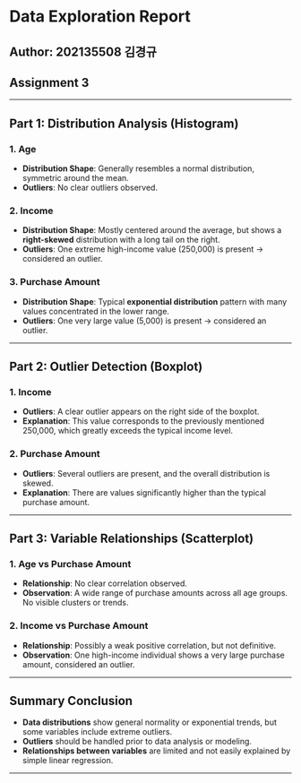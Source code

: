 # Data Exploration Report

## Author: 202135508 김경규
## Assignment 3

---

## Part 1: Distribution Analysis (Histogram)

### 1. Age
- **Distribution Shape**: Generally resembles a normal distribution, symmetric around the mean.
- **Outliers**: No clear outliers observed.

### 2. Income
- **Distribution Shape**: Mostly centered around the average, but shows a **right-skewed** distribution with a long tail on the right.
- **Outliers**: One extreme high-income value (250,000) is present → considered an outlier.

### 3. Purchase Amount
- **Distribution Shape**: Typical **exponential distribution** pattern with many values concentrated in the lower range.
- **Outliers**: One very large value (5,000) is present → considered an outlier.

---

## Part 2: Outlier Detection (Boxplot)

### 1. Income
- **Outliers**: A clear outlier appears on the right side of the boxplot.
- **Explanation**: This value corresponds to the previously mentioned 250,000, which greatly exceeds the typical income level.

### 2. Purchase Amount
- **Outliers**: Several outliers are present, and the overall distribution is skewed.
- **Explanation**: There are values significantly higher than the typical purchase amount.

---

## Part 3: Variable Relationships (Scatterplot)

### 1. Age vs Purchase Amount
- **Relationship**: No clear correlation observed.
- **Observation**: A wide range of purchase amounts across all age groups. No visible clusters or trends.

### 2. Income vs Purchase Amount
- **Relationship**: Possibly a weak positive correlation, but not definitive.
- **Observation**: One high-income individual shows a very large purchase amount, considered an outlier.

---

## Summary Conclusion

- **Data distributions** show general normality or exponential trends, but some variables include extreme outliers.
- **Outliers** should be handled prior to data analysis or modeling.
- **Relationships between variables** are limited and not easily explained by simple linear regression.

---